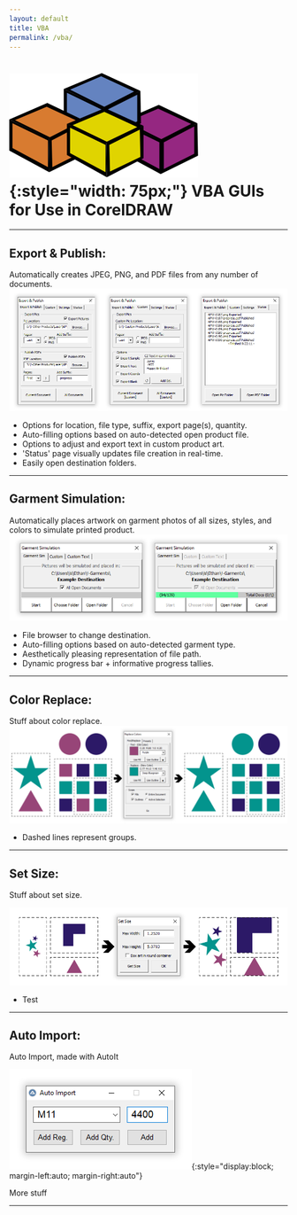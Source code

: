 ```yaml
---
layout: default
title: VBA
permalink: /vba/
---
```


# ![vba](/assets/vba.svg){:style="width: 75px;"} VBA GUIs for Use in CorelDRAW

***

## Export & Publish:
Automatically creates JPEG, PNG, and PDF files from any number of documents.
![Export and Publish](/assets/ep.png)

- Options for location, file type, suffix, export page(s), quantity.
- Auto-filling options based on auto-detected open product file.
- Options to adjust and export text in custom product art.
- 'Status' page visually updates file creation in real-time.
- Easily open destination folders.

***

## Garment Simulation:
Automatically places artwork on garment photos of all sizes, styles, and colors
to simulate printed product.
![Garment Sim](/assets/garment.png)

- File browser to change destination.
- Auto-filling options based on auto-detected garment type.
- Aesthetically pleasing representation of file path.
- Dynamic progress bar + informative progress tallies.

***

## Color Replace:

Stuff about color replace.
![Color Replace](/assets/color.png)

- Dashed lines represent groups.

***

## Set Size:

Stuff about set size.

![Set Size](/assets/setsize.png)

- Test

***

## Auto Import:
Auto Import, made with AutoIt

![Auto Import](/assets/autoimport.png){:style="display:block; margin-left:auto; margin-right:auto"}

More stuff

***